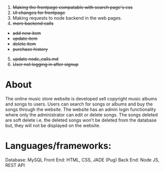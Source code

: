 1. ~~Making the frontpage compatable with search page's css~~
2. ~~UI changes for frontpage~~
3. Making requests to node backend in the web pages.
4. ~~more backend calls~~
- ~~add new item~~
- ~~update item~~
- ~~delete item~~
- ~~purchase history~~
5. ~~update node_calls.md~~
6. ~~User not logging in after signup~~

# About
The online music store website is developed sell copyright music albums and songs to users. Users can search for songs or albums and buy the songs through the website. The website has an admin login functionality where only the administrator can edit or delete songs. The songs deleted are soft delete i.e. the deleted songs won’t be deleted from the database but, they will not be displayed on the website.

# Languages/frameworks:
Database: MySQL
Front End: HTML, CSS, JADE (Pug)
Back End: Node JS, REST API
